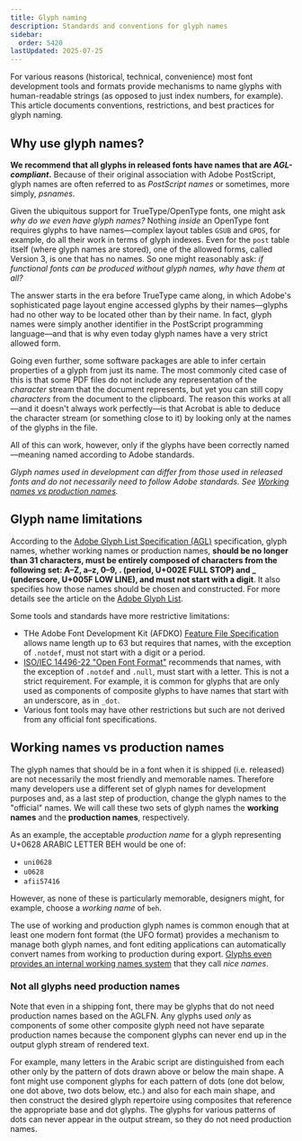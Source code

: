 ```yaml
---
title: Glyph naming
description: Standards and conventions for glyph names
sidebar:
  order: 5420
lastUpdated: 2025-07-25
---
```


For various reasons (historical, technical, convenience) most font development tools and formats provide mechanisms to name glyphs with human-readable strings (as opposed to just index numbers, for example). This article documents conventions, restrictions, and best practices for glyph naming.

## Why use glyph names?

**We recommend that all glyphs in released fonts have names that are _AGL-compliant_.** Because of their original association with Adobe PostScript, glyph names are often referred to as *PostScript names* or sometimes, more simply, *psnames*.

Given the ubiquitous support for TrueType/OpenType fonts, one might ask _why do we even have glyph names?_ Nothing _inside_ an OpenType font requires glyphs to have names—complex layout tables `GSUB` and `GPOS`, for example, do all their work in terms of glyph indexes. Even for the `post` table itself (where glyph names are stored), one of the allowed forms, called Version 3, is one that has no names. So one might reasonably ask: _if functional fonts can be produced without glyph names, why have them at all?_

The answer starts in the era before TrueType came along, in which Adobe's sophisticated page layout engine accessed glyphs by their names—glyphs had no other way to be located other than by their name. In fact, glyph names were simply another identifier in the PostScript programming language—and that is why even today glyph names have a very strict allowed form.

Going even further, some software packages are able to infer certain properties of a glyph from just its name. The most commonly cited case of this is that some PDF files do not include any representation of the _character_ stream that the document represents, but yet you can still copy _characters_ from the document to the clipboard. The reason this works at all—and it doesn't always work perfectly—is that Acrobat is able to deduce the character stream (or something close to it) by looking only at the names of the glyphs in the file.

All of this can work, however, only if the glyphs have been correctly named—meaning named according to Adobe standards.

_Glyph names used in development can differ from those used in released fonts and do not necessarily need to follow Adobe standards. See [Working names vs production names](#working-names-vs-production-names)._

## Glyph name limitations

According to the [Adobe Glyph List Specification (AGL)][adobe-agl] specification, glyph names, whether working names or production names, **should be no longer than 31 characters, must be entirely composed of characters from the following set: A–Z, a–z, 0–9, . (period, U+002E FULL STOP) and _ (underscore, U+005F LOW LINE), and must not start with a digit**. It also specifies how those names should be chosen and constructed. For more details see the article on the [Adobe Glyph List][adobe-glyph-list].

Some tools and standards have more restrictive limitations:

- THe Adobe Font Development Kit (AFDKO) [Feature File Specification][adobe-fea] allows name length up to 63 but requires that names, with the exception of `.notdef`, must not start with a digit or a period. 
- [ISO/IEC 14496-22 "Open Font Format"][iso-open-font-format] recommends that names, with the exception of `.notdef` and `.null`, must start with a letter. This is not a strict requirement. For example, it is common for glyphs that are only used as components of composite glyphs to have names that start with an underscore, as in `_dot`.
- Various font tools may have other restrictions but such are not derived from any official font specifications.

## Working names vs production names

The glyph names that should be in a font when it is shipped (i.e. released) are not necessarily the most friendly and memorable names. Therefore many developers use a different set of glyph names for development purposes and, as a last step of production, change the glyph names to the "official" names. We will call these two sets of glyph names the **working names** and the **production names**, respectively.

As an example, the acceptable *production name* for a glyph representing U+0628 ARABIC LETTER BEH would be one of:

- `uni0628`
- `u0628`
- `afii57416`

However, as none of these is particularly memorable, designers might, for example, choose a *working name* of `beh`.

The use of working and production glyph names is common enough that at least one modern font format (the UFO format) provides a mechanism to manage both glyph names, and font editing applications can automatically convert names from working to production during export. [Glyphs even provides an internal working names system][glyphs-nice-names] that they call _nice names_.

### Not all glyphs need production names

Note that even in a shipping font, there may be glyphs that do not need production names based on the AGLFN. Any glyphs used _only_ as components of some other composite glyph need not have separate production names because the component glyphs can never end up in the output glyph stream of rendered text.

For example, many letters in the Arabic script are distinguished from each other only by the pattern of dots drawn above or below the main shape. A font might use component glyphs for each pattern of dots (one dot below, one dot above, two dots below, etc.) and also for each main shape, and then construct the desired glyph repertoire using composites that reference the appropriate base and dot glyphs. The glyphs for various patterns of dots can never appear in the output stream, so they do not need production names.

[adobe-agl]: https://github.com/adobe-type-tools/agl-specification
[adobe-aglfn]: https://github.com/adobe-type-tools/agl-aglfn
[adobe-fea]: https://cdn.rawgit.com/adobe-type-tools/afdko/master/FDK/Technical%20Documentation/OpenTypeFeatureFileSpecification.html#2.f.i
[adobe-glyph-list]: /topics/fonts/adobe-glyph-list
[glyphs-nice-names]: https://glyphsapp.com/learn/getting-your-glyph-names-right
[iso-open-font-format]: https://standards.iso.org/ittf/PubliclyAvailableStandards/c066391_ISO_IEC_14496-22_2015.zip
